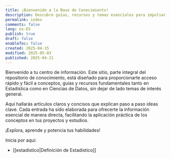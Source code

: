 ```yaml
---
title: ¡Bienvenido a la Base de Conocimiento!
description: Descubre guías, recursos y temas esenciales para impulsar tus proyectos.
permalink: index
comments: false
lang: es-ES
publish: true
draft: false
enableToc: false
created: 2025-04-15
modified: 2025-05-03
published: 2025-04-21
---
```


Bienvenido a tu centro de información. Este sitio, parte integral del repositorio de conocimiento, está diseñado para proporcionarte acceso rápido y fácil a conceptos, guías y recursos fundamentales tanto en Estadística como en Ciencias de Datos, sin dejar de lado temas de interés general.

Aquí hallarás artículos claros y concisos que explican paso a paso ideas clave. Cada entrada ha sido elaborada para ofrecerte la información esencial de manera directa, facilitando la aplicación práctica de los conceptos en tus proyectos y estudios.

¡Explora, aprende y potencia tus habilidades!

Inicia por aqui:
- [[estadistico|Definición de Estadistico]]